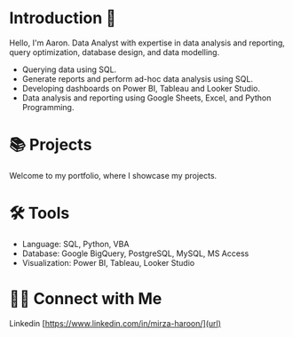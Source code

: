 # Introduction 👋

Hello, I'm Aaron. Data Analyst with expertise in data analysis and reporting, query optimization, database design, and data modelling.

- Querying data using SQL.
- Generate reports and perform ad-hoc data analysis using SQL.
- Developing dashboards on Power BI, Tableau and Looker Studio.
- Data analysis and reporting using Google Sheets, Excel, and Python Programming.

# 📚 Projects
Welcome to my portfolio, where I showcase my projects.

# 🛠️ Tools
- Language: SQL, Python, VBA
- Database: Google BigQuery, PostgreSQL, MySQL, MS Access
- Visualization: Power BI, Tableau, Looker Studio

# 👋🏻 Connect with Me
Linkedin [https://www.linkedin.com/in/mirza-haroon/](url)
<!--
**haroon-mirza/haroon-mirza** is a ✨ _special_ ✨ repository because its `README.md` (this file) appears on your GitHub profile.

Here are some ideas to get you started:

- 🔭 I’m currently working on ...
- 🌱 I’m currently learning ...
- 👯 I’m looking to collaborate on ...
- 🤔 I’m looking for help with ...
- 💬 Ask me about ...
- 📫 How to reach me: ...
- 😄 Pronouns: ...
- ⚡ Fun fact: ...
-->
